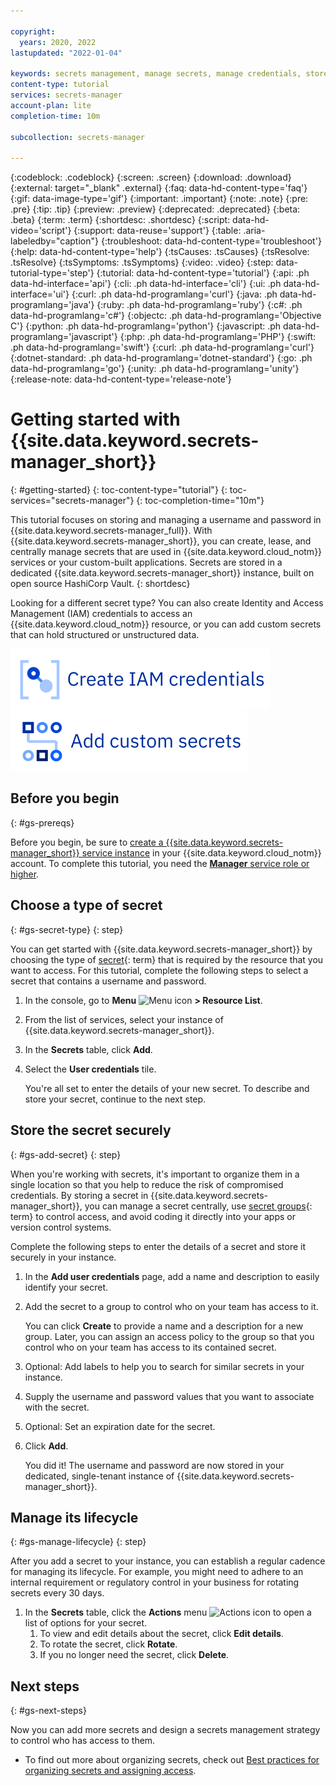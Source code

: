 ```yaml
---

copyright:
  years: 2020, 2022
lastupdated: "2022-01-04"

keywords: secrets management, manage secrets, manage credentials, store username and password, add secrets, add credentials, get started with Secrets Manager
content-type: tutorial
services: secrets-manager
account-plan: lite
completion-time: 10m

subcollection: secrets-manager

---
```


{:codeblock: .codeblock}
{:screen: .screen}
{:download: .download}
{:external: target="_blank" .external}
{:faq: data-hd-content-type='faq'}
{:gif: data-image-type='gif'}
{:important: .important}
{:note: .note}
{:pre: .pre}
{:tip: .tip}
{:preview: .preview}
{:deprecated: .deprecated}
{:beta: .beta}
{:term: .term}
{:shortdesc: .shortdesc}
{:script: data-hd-video='script'}
{:support: data-reuse='support'}
{:table: .aria-labeledby="caption"}
{:troubleshoot: data-hd-content-type='troubleshoot'}
{:help: data-hd-content-type='help'}
{:tsCauses: .tsCauses}
{:tsResolve: .tsResolve}
{:tsSymptoms: .tsSymptoms}
{:video: .video}
{:step: data-tutorial-type='step'}
{:tutorial: data-hd-content-type='tutorial'}
{:api: .ph data-hd-interface='api'}
{:cli: .ph data-hd-interface='cli'}
{:ui: .ph data-hd-interface='ui'}
{:curl: .ph data-hd-programlang='curl'}
{:java: .ph data-hd-programlang='java'}
{:ruby: .ph data-hd-programlang='ruby'}
{:c#: .ph data-hd-programlang='c#'}
{:objectc: .ph data-hd-programlang='Objective C'}
{:python: .ph data-hd-programlang='python'}
{:javascript: .ph data-hd-programlang='javascript'}
{:php: .ph data-hd-programlang='PHP'}
{:swift: .ph data-hd-programlang='swift'}
{:curl: .ph data-hd-programlang='curl'}
{:dotnet-standard: .ph data-hd-programlang='dotnet-standard'}
{:go: .ph data-hd-programlang='go'}
{:unity: .ph data-hd-programlang='unity'}
{:release-note: data-hd-content-type='release-note'}

# Getting started with {{site.data.keyword.secrets-manager_short}}
{: #getting-started}
{: toc-content-type="tutorial"}
{: toc-services="secrets-manager"}
{: toc-completion-time="10m"}

This tutorial focuses on storing and managing a username and password in {{site.data.keyword.secrets-manager_full}}. With {{site.data.keyword.secrets-manager_short}}, you can create, lease, and centrally manage secrets that are used in {{site.data.keyword.cloud_notm}} services or your custom-built applications. Secrets are stored in a dedicated {{site.data.keyword.secrets-manager_short}} instance, built on open source HashiCorp Vault.
{: shortdesc}

Looking for a different secret type? You can also create Identity and Access Management (IAM) credentials to access an {{site.data.keyword.cloud_notm}} resource, or you can add custom secrets that can hold structured or unstructured data.

[![This image is a visual link to the instructions for creating IAM credentials](images/gs-iam-credentials.svg)](/docs/secrets-manager?topic=secrets-manager-iam-credentials)     [![This image is a visual link to the instructions on adding custom secrets.](images/gs-custom.svg)](/docs/secrets-manager?topic=secrets-manager-arbitrary-secrets)

## Before you begin
{: #gs-prereqs}

Before you begin, be sure to [create a {{site.data.keyword.secrets-manager_short}} service instance](/docs/secrets-manager?topic=secrets-manager-create-instance) in your {{site.data.keyword.cloud_notm}} account. To complete this tutorial, you need the [**Manager** service role or higher](/docs/secrets-manager?topic=secrets-manager-iam).

## Choose a type of secret
{: #gs-secret-type}
{: step}

You can get started with {{site.data.keyword.secrets-manager_short}} by choosing the type of [secret](#x2789492){: term} that is required by the resource that you want to access. For this tutorial, complete the following steps to select a secret that contains a username and password.

1. In the console, go to **Menu** ![Menu icon](../icons/icon_hamburger.svg) **> Resource List**.
2. From the list of services, select your instance of {{site.data.keyword.secrets-manager_short}}.
3. In the **Secrets** table, click **Add**.
4. Select the **User credentials** tile.

    You're all set to enter the details of your new secret. To describe and store your secret, continue to the next step.

## Store the secret securely
{: #gs-add-secret}
{: step}

When you're working with secrets, it's important to organize them in a single location so that you help to reduce the risk of compromised credentials. By storing a secret in {{site.data.keyword.secrets-manager_short}}, you can manage a secret centrally, use [secret groups](#x9968962){: term} to control access, and avoid coding it directly into your apps or version control systems.

Complete the following steps to enter the details of a secret and store it securely in your instance.

1. In the **Add user credentials** page, add a name and description to easily identify your secret.
2. Add the secret to a group to control who on your team has access to it.

    You can click **Create** to provide a name and a description for a new group. Later, you can assign an access policy to the group so that you control who on your team has access to its contained secret.
3. Optional: Add labels to help you to search for similar secrets in your instance.
4. Supply the username and password values that you want to associate with the secret.
5. Optional: Set an expiration date for the secret.
6. Click **Add**.

    You did it! The username and password are now stored in your dedicated, single-tenant instance of {{site.data.keyword.secrets-manager_short}}.

## Manage its lifecycle
{: #gs-manage-lifecycle}
{: step}

After you add a secret to your instance, you can establish a regular cadence for managing its lifecycle. For example, you might need to adhere to an internal requirement or regulatory control in your business for rotating secrets every 30 days.

1. In the **Secrets** table, click the **Actions** menu ![Actions icon](../icons/actions-icon-vertical.svg) to open a list of options for your secret.
    1. To view and edit details about the secret, click **Edit details**.
    2. To rotate the secret, click **Rotate**.
    3. If you no longer need the secret, click **Delete**.

## Next steps
{: #gs-next-steps}

Now you can add more secrets and design a secrets management strategy to control who has access to them.

- To find out more about organizing secrets, check out [Best practices for organizing secrets and assigning access](/docs/secrets-manager?topic=secrets-manager-best-practices-organize-secrets).



